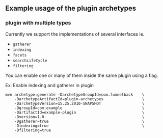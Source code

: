 
## Example usage of the plugin archetypes


### plugin with multiple types

Currently we support the implementations of several interfaces ie. 

- `gatherer` 
- `indexing` 
- `facets` 
- `searchLifeCycle`
- `filtering`

You can enable one or many of them inside the same plugin using a flag.

Ex: Enable indexing and gatherer in plugin

```
mvn archetype:generate -DarchetypeGroupId=com.funnelback    \
    -DarchetypeArtifactId=plugin-archetypes                 \
    -DarchetypeVersion=15.25.2010-SNAPSHOT                  \
    -DgroupId=com.example                                   \
    -DartifactId=example-plugin                             \
    -Dversion=1.0                                           \
    -Dgatherer=true                                         \
    -Dindexing=true                                         \
    -Dfiltering=true
```

